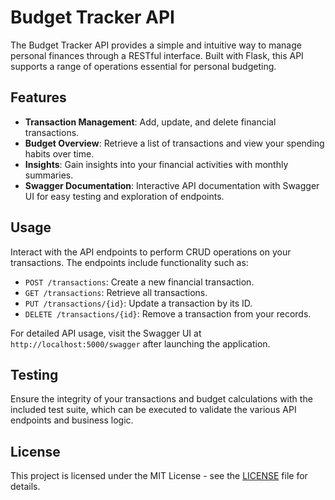 # Budget Tracker API

The Budget Tracker API provides a simple and intuitive way to manage personal finances through a RESTful interface. Built with Flask, this API supports a range of operations essential for personal budgeting.

## Features

- **Transaction Management**: Add, update, and delete financial transactions.
- **Budget Overview**: Retrieve a list of transactions and view your spending habits over time.
- **Insights**: Gain insights into your financial activities with monthly summaries.
- **Swagger Documentation**: Interactive API documentation with Swagger UI for easy testing and exploration of endpoints.

## Usage

Interact with the API endpoints to perform CRUD operations on your transactions. The endpoints include functionality such as:

- `POST /transactions`: Create a new financial transaction.
- `GET /transactions`: Retrieve all transactions.
- `PUT /transactions/{id}`: Update a transaction by its ID.
- `DELETE /transactions/{id}`: Remove a transaction from your records.

For detailed API usage, visit the Swagger UI at `http://localhost:5000/swagger` after launching the application.

## Testing

Ensure the integrity of your transactions and budget calculations with the included test suite, which can be executed to validate the various API endpoints and business logic.

## License

This project is licensed under the MIT License - see the [LICENSE](LICENSE) file for details.
